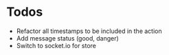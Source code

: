 # Todos

- Refactor all timestamps to be included in the action
- Add message status (good, danger)
- Switch to socket.io for store
